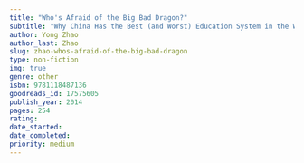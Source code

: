 ```yaml
---
title: "Who's Afraid of the Big Bad Dragon?"
subtitle: "Why China Has the Best (and Worst) Education System in the World"
author: Yong Zhao
author_last: Zhao
slug: zhao-whos-afraid-of-the-big-bad-dragon
type: non-fiction
img: true
genre: other
isbn: 9781118487136
goodreads_id: 17575605
publish_year: 2014
pages: 254
rating: 
date_started:
date_completed:
priority: medium
---
```

